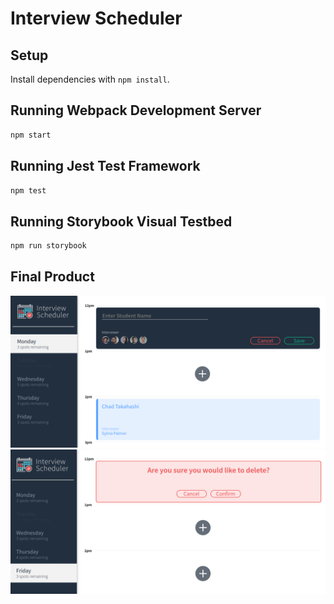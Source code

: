 # Interview Scheduler

## Setup

Install dependencies with `npm install`.

## Running Webpack Development Server

```sh
npm start
```

## Running Jest Test Framework

```sh
npm test
```

## Running Storybook Visual Testbed

```sh
npm run storybook
```

## Final Product
!["Appointment Form"](https://github.com/leungcnie/scheduler/blob/master/docs/appointment-form.png?raw=true)
!["Delete Confirmation"](https://github.com/leungcnie/scheduler/blob/master/docs/delete-confirmation.png?raw=true)
